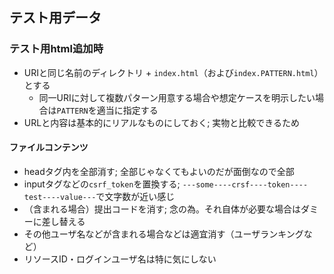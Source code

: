 テスト用データ
-----

### テスト用html追加時
* URIと同じ名前のディレクトリ + `index.html`（および`index.PATTERN.html`）とする
  - 同一URIに対して複数パターン用意する場合や想定ケースを明示したい場合は`PATTERN`を適当に指定する
* URLと内容は基本的にリアルなものにしておく; 実物と比較できるため

#### ファイルコンテンツ
* headタグ内を全部消す; 全部じゃなくてもよいのだが面倒なので全部
* inputタグなどの`csrf_token`を置換する; `---some----crsf----token----test----value---`で文字数が近い感じ
* （含まれる場合）提出コードを消す; 念の為。それ自体が必要な場合はダミーに差し替える
* その他ユーザ名などが含まれる場合などは適宜消す（ユーザランキングなど）
* リソースID・ログインユーザ名は特に気にしない
